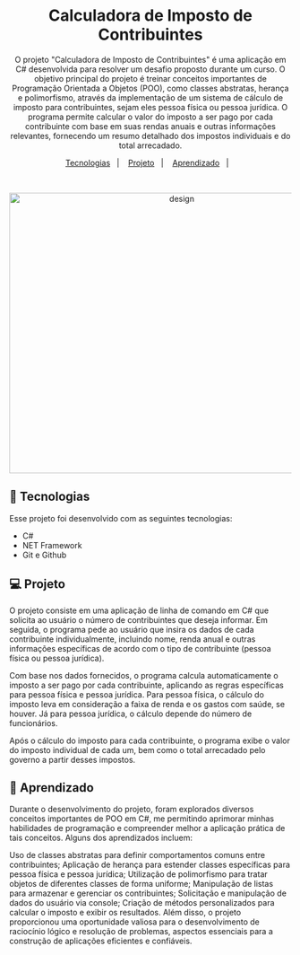 <h1 align="center"> Calculadora de Imposto de Contribuintes </h1>

<p align="center">
O projeto "Calculadora de Imposto de Contribuintes" é uma aplicação em C# desenvolvida para resolver um desafio proposto durante um curso. O objetivo principal do projeto é treinar conceitos importantes de Programação Orientada a Objetos (POO), como classes abstratas, herança e polimorfismo, através da implementação de um sistema de cálculo de imposto para contribuintes, sejam eles pessoa física ou pessoa jurídica. O programa permite calcular o valor do imposto a ser pago por cada contribuinte com base em suas rendas anuais e outras informações relevantes, fornecendo um resumo detalhado dos impostos individuais e do total arrecadado.
<p align="center">
  <a href="#-tecnologias">Tecnologias</a>&nbsp;&nbsp;&nbsp;|&nbsp;&nbsp;&nbsp;
  <a href="#-projeto">Projeto</a>&nbsp;&nbsp;&nbsp;|&nbsp;&nbsp;&nbsp;
  <a href="#-aprendizado">Aprendizado</a>&nbsp;&nbsp;&nbsp;|&nbsp;&nbsp;&nbsp;
 
</p>


<br>


<p align="center">
  <img alt="design" width="600px" height="500px" src= "https://user-images.githubusercontent.com/118849369/257691012-60f96338-ae9c-4aa7-89d9-9b7e8a1bc97a.jpg">
</p>

## 🚀 Tecnologias

Esse projeto foi desenvolvido com as seguintes tecnologias:

- C#
- NET Framework
- Git e Github

## 💻 Projeto

O projeto consiste em uma aplicação de linha de comando em C# que solicita ao usuário o número de contribuintes que deseja informar. Em seguida, o programa pede ao usuário que insira os dados de cada contribuinte individualmente, incluindo nome, renda anual e outras informações específicas de acordo com o tipo de contribuinte (pessoa física ou pessoa jurídica).

Com base nos dados fornecidos, o programa calcula automaticamente o imposto a ser pago por cada contribuinte, aplicando as regras específicas para pessoa física e pessoa jurídica. Para pessoa física, o cálculo do imposto leva em consideração a faixa de renda e os gastos com saúde, se houver. Já para pessoa jurídica, o cálculo depende do número de funcionários.

Após o cálculo do imposto para cada contribuinte, o programa exibe o valor do imposto individual de cada um, bem como o total arrecadado pelo governo a partir desses impostos.

## 📝 Aprendizado

Durante o desenvolvimento do projeto, foram explorados diversos conceitos importantes de POO em C#, me permitindo aprimorar minhas habilidades de programação e compreender melhor a aplicação prática de tais conceitos. Alguns dos aprendizados incluem:

Uso de classes abstratas para definir comportamentos comuns entre contribuintes;
Aplicação de herança para estender classes específicas para pessoa física e pessoa jurídica;
Utilização de polimorfismo para tratar objetos de diferentes classes de forma uniforme;
Manipulação de listas para armazenar e gerenciar os contribuintes;
Solicitação e manipulação de dados do usuário via console;
Criação de métodos personalizados para calcular o imposto e exibir os resultados.
Além disso, o projeto proporcionou uma oportunidade valiosa para o desenvolvimento de raciocínio lógico e resolução de problemas, aspectos essenciais para a construção de aplicações eficientes e confiáveis.
